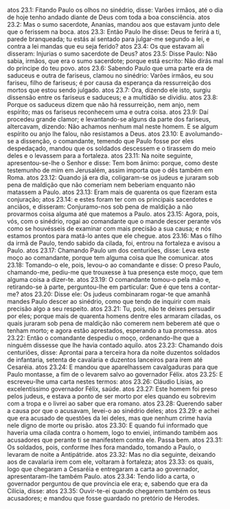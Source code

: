 atos 23.1: Fitando Paulo os olhos no sinédrio, disse: Varões irmãos, até o dia de hoje tenho andado diante de Deus com toda a boa consciência.
atos 23.2: Mas o sumo sacerdote, Ananias, mandou aos que estavam junto dele que o ferissem na boca.
atos 23.3: Então Paulo lhe disse: Deus te ferirá a ti, parede branqueada; tu estás aí sentado para julgar-me segundo a lei, e contra a lei mandas que eu seja ferido?
atos 23.4: Os que estavam ali disseram: Injurias o sumo sacerdote de Deus?
atos 23.5: Disse Paulo: Não sabia, irmãos, que era o sumo sacerdote; porque está escrito: Não dirás mal do príncipe do teu povo.
atos 23.6: Sabendo Paulo que uma parte era de saduceus e outra de fariseus, clamou no sinédrio: Varões irmãos, eu sou fariseu, filho de fariseus; é por causa da esperança da ressurreição dos mortos que estou sendo julgado.
atos 23.7: Ora, dizendo ele isto, surgiu dissensão entre os fariseus e saduceus; e a multidão se dividiu.
atos 23.8: Porque os saduceus dizem que não há ressurreição, nem anjo, nem espírito; mas os fariseus reconhecem uma e outra coisa.
atos 23.9: Daí procedeu grande clamor; e levantando-se alguns da parte dos fariseus, altercavam, dizendo: Não achamos nenhum mal neste homem. E se algum espírito ou anjo lhe falou, não resistamos a Deus.
atos 23.10: E avolumando-se a dissenção, o comandante, temendo que Paulo fosse por eles despedaçado, mandou que os soldados descessem e o tirassem do meio deles e o levassem para a fortaleza.
atos 23.11: Na noite seguinte, apresentou-se-lhe o Senhor e disse: Tem bom ânimo: porque, como deste testemunho de mim em Jerusalém, assim importa que o dês também em Roma.
atos 23.12: Quando já era dia, coligaram-se os judeus e juraram sob pena de maldição que não comeriam nem beberiam enquanto não matassem a Paulo.
atos 23.13: Eram mais de quarenta os que fizeram esta conjuração;
atos 23.14: e estes foram ter com os principais sacerdotes e anciãos, e disseram: Conjuramo-nos sob pena de maldição a não provarmos coisa alguma até que matemos a Paulo.
atos 23.15: Agora, pois, vós, com o sinédrio, rogai ao comandante que o mande descer perante vós como se houvésseis de examinar com mais precisão a sua causa; e nós estamos prontos para matá-lo antes que ele chegue.
atos 23.16: Mas o filho da irmã de Paulo, tendo sabido da cilada, foi, entrou na fortaleza e avisou a Paulo.
atos 23.17: Chamando Paulo um dos centuriões, disse: Leva este moço ao comandante, porque tem alguma coisa que lhe comunicar.
atos 23.18: Tomando-o ele, pois, levou-o ao comandante e disse: O preso Paulo, chamando-me, pediu-me que trouxesse à tua presença este moço, que tem alguma coisa a dizer-te.
atos 23.19: O comandante tomou-o pela mão e, retirando-se à parte, perguntou-lhe em particular: Que é que tens a contar-me?
atos 23.20: Disse ele: Os judeus combinaram rogar-te que amanhã mandes Paulo descer ao sinédrio, como que tendo de inquirir com mais precisão algo a seu respeito.
atos 23.21: Tu, pois, não te deixes persuadir por eles; porque mais de quarenta homens dentre eles armaram ciladas, os quais juraram sob pena de maldição não comerem nem beberem até que o tenham morto; e agora estão aprestados, esperando a tua promessa.
atos 23.22: Então o comandante despediu o moço, ordenando-lhe que a ninguém dissesse que lhe havia contado aquilo.
atos 23.23: Chamando dois centuriões, disse: Aprontai para a terceira hora da noite duzentos soldados de infantaria, setenta de cavalaria e duzentos lanceiros para irem até Cesaréia.
atos 23.24: E mandou que aparelhassem cavalgaduras para que Paulo montasse, a fim de o levarem salvo ao governador Félix.
atos 23.25: E escreveu-lhe uma carta nestes termos:
atos 23.26: Cláudio Lísias, ao excelentíssimo governador Félix, saúde.
atos 23.27: Este homem foi preso pelos judeus, e estava a ponto de ser morto por eles quando eu sobrevim com a tropa e o livrei ao saber que era romano.
atos 23.28: Querendo saber a causa por que o acusavam, levei-o ao sinédrio deles;
atos 23.29: e achei que era acusado de questões da lei deles, mas que nenhum crime havia nele digno de morte ou prisão.
atos 23.30: E quando fui informado que haveria uma cilada contra o homem, logo to enviei, intimando também aos acusadores que perante ti se manifestem contra ele. Passa bem.
atos 23.31: Os soldados, pois, conforme lhes fora mandado, tomando a Paulo, o levaram de noite a Antipátride.
atos 23.32: Mas no dia seguinte, deixando aos de cavalaria irem com ele, voltaram à fortaleza;
atos 23.33: os quais, logo que chegaram a Cesaréia e entregaram a carta ao governador, apresentaram-lhe também Paulo.
atos 23.34: Tendo lido a carta, o governador perguntou de que província ele era; e, sabendo que era da Cilícia, disse:
atos 23.35: Ouvir-te-ei quando chegarem também os teus acusadores; e mandou que fosse guardado no pretório de Herodes.
